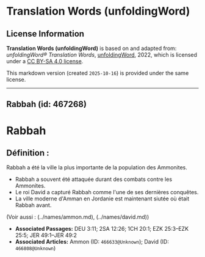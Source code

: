 # Translation Words (unfoldingWord)

## License Information

**Translation Words (unfoldingWord)** is based on and adapted from: _unfoldingWord® Translation Words_, [unfoldingWord](https://unfoldingword.org/utw), 2022, which is licensed under a [CC BY-SA 4.0 license](https://creativecommons.org/licenses/by-sa/4.0/legalcode.en).

This markdown version (created `2025-10-16`) is provided under the same license.



--------------------------------

## Rabbah (id: 467268)

Rabbah
======

Définition :
------------

Rabbah a été la ville la plus importante de la population des Ammonites.

* Rabbah a souvent été attaquée durant des combats contre les Ammonites.
* Le roi David a capturé Rabbah comme l'une de ses dernières conquêtes.
* La ville moderne d'Amman en Jordanie est maintenant siutée où était Rabbah avant.

(Voir aussi : (../names/ammon.md), (../names/david.md))

* **Associated Passages:** DEU 3:11; 2SA 12:26; 1CH 20:1; EZK 25:3–EZK 25:5; JER 49:1–JER 49:2
* **Associated Articles:** Ammon  (ID: `466633@Unknown`); David (ID: `466808@Unknown`)

